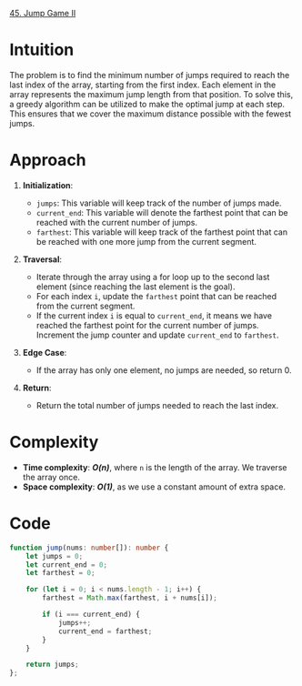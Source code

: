 [45. Jump Game II](https://leetcode.com/problems/jump-game-ii/)

# Intuition
The problem is to find the minimum number of jumps required to reach the last index of the array, starting from the first index. Each element in the array represents the maximum jump length from that position. To solve this, a greedy algorithm can be utilized to make the optimal jump at each step. This ensures that we cover the maximum distance possible with the fewest jumps.

# Approach
1. **Initialization**: 
   - `jumps`: This variable will keep track of the number of jumps made.
   - `current_end`: This variable will denote the farthest point that can be reached with the current number of jumps.
   - `farthest`: This variable will keep track of the farthest point that can be reached with one more jump from the current segment.

2. **Traversal**:
   - Iterate through the array using a for loop up to the second last element (since reaching the last element is the goal).
   - For each index `i`, update the `farthest` point that can be reached from the current segment.
   - If the current index `i` is equal to `current_end`, it means we have reached the farthest point for the current number of jumps. Increment the jump counter and update `current_end` to `farthest`.

3. **Edge Case**:
   - If the array has only one element, no jumps are needed, so return 0.

4. **Return**:
   - Return the total number of jumps needed to reach the last index.

# Complexity
- **Time complexity**: ***O(n)***, where `n` is the length of the array. We traverse the array once.
- **Space complexity**: ***O(1)***, as we use a constant amount of extra space.

# Code
```typescript
function jump(nums: number[]): number {
    let jumps = 0;
    let current_end = 0;
    let farthest = 0;

    for (let i = 0; i < nums.length - 1; i++) {
        farthest = Math.max(farthest, i + nums[i]);

        if (i === current_end) {
            jumps++;
            current_end = farthest;
        }
    }

    return jumps;
};

```
